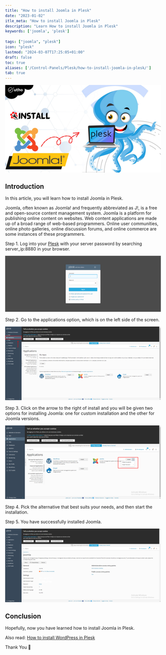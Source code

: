 ```yaml
---
title: "How to install Joomla in Plesk"
date: "2023-01-02"
itle_meta: "How to install Joomla in Plesk"
description: "Learn How to install Joomla in Plesk"
keywords: ['joomla', 'plesk']

tags: ["joomla", "plesk"]
icon: "plesk"
lastmod: "2024-03-07T17:25:05+01:00"
draft: false
toc: true
aliases: ['/Control-Panels/Plesk/how-to-install-joomla-in-plesk/']
tab: true
---
```


![How to install Joomla in Plesk](images/How-to-install-Joomla-in-Plesk_utho.jpg)

## Introduction

In this article, you will learn how to install Joomla in Plesk.

Joomla, often known as Joomla! and frequently abbreviated as J!, is a free and open-source content management system. Joomla is a platform for publishing online content on websites. Web content applications are made up of a broad range of web-based programmers. Online user communities, online photo galleries, online discussion forums, and online commerce are some instances of these programmers.

Step 1. Log into your [Plesk](https://en.wikipedia.org/wiki/Plesk) with your server password by searching server\_ip:8880 in your browser.

![command output](images/image-679-1024x367.png)

Step 2. Go to the applications option, which is on the left side of the screen.

![command output](images/image-689-1024x483.png)

Step 3. Click on the arrow to the right of install and you will be given two options for installing Joomla: one for custom installation and the other for Joomla versions. 

![command output](images/image-693-1024x484.png)

Step 4. Pick the alternative that best suits your needs, and then start the installation.

Step 5. You have successfully installed Joomla.

![command output](images/image-694-1024x484.png)

## Conclusion

Hopefully, now you have learned how to install Joomla in Plesk.

Also read: [How to install WordPress in Plesk](https://utho.com/docs/tutorial/how-to-install-wordpress-in-plesk/)

Thank You 🙂
